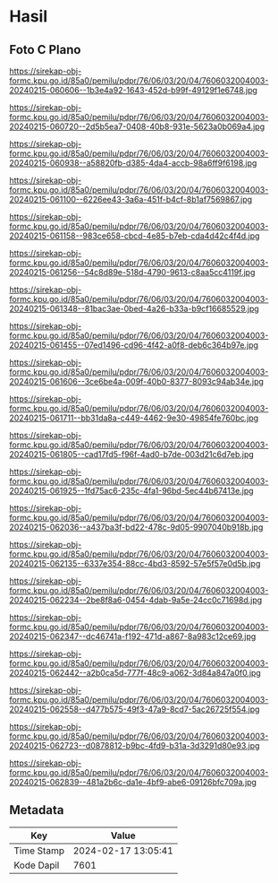 # Hasil

## Foto C Plano

https://sirekap-obj-formc.kpu.go.id/85a0/pemilu/pdpr/76/06/03/20/04/7606032004003-20240215-060606--1b3e4a92-1643-452d-b99f-49129f1e6748.jpg

https://sirekap-obj-formc.kpu.go.id/85a0/pemilu/pdpr/76/06/03/20/04/7606032004003-20240215-060720--2d5b5ea7-0408-40b8-931e-5623a0b069a4.jpg

https://sirekap-obj-formc.kpu.go.id/85a0/pemilu/pdpr/76/06/03/20/04/7606032004003-20240215-060938--a58820fb-d385-4da4-accb-98a6ff9f6198.jpg

https://sirekap-obj-formc.kpu.go.id/85a0/pemilu/pdpr/76/06/03/20/04/7606032004003-20240215-061100--6226ee43-3a6a-451f-b4cf-8b1af7569867.jpg

https://sirekap-obj-formc.kpu.go.id/85a0/pemilu/pdpr/76/06/03/20/04/7606032004003-20240215-061158--983ce658-cbcd-4e85-b7eb-cda4d42c4f4d.jpg

https://sirekap-obj-formc.kpu.go.id/85a0/pemilu/pdpr/76/06/03/20/04/7606032004003-20240215-061256--54c8d89e-518d-4790-9613-c8aa5cc4119f.jpg

https://sirekap-obj-formc.kpu.go.id/85a0/pemilu/pdpr/76/06/03/20/04/7606032004003-20240215-061348--81bac3ae-0bed-4a26-b33a-b9cf16685529.jpg

https://sirekap-obj-formc.kpu.go.id/85a0/pemilu/pdpr/76/06/03/20/04/7606032004003-20240215-061455--07ed1496-cd96-4f42-a0f8-deb6c364b97e.jpg

https://sirekap-obj-formc.kpu.go.id/85a0/pemilu/pdpr/76/06/03/20/04/7606032004003-20240215-061606--3ce6be4a-009f-40b0-8377-8093c94ab34e.jpg

https://sirekap-obj-formc.kpu.go.id/85a0/pemilu/pdpr/76/06/03/20/04/7606032004003-20240215-061711--bb31da8a-c449-4462-9e30-49854fe760bc.jpg

https://sirekap-obj-formc.kpu.go.id/85a0/pemilu/pdpr/76/06/03/20/04/7606032004003-20240215-061805--cad17fd5-f96f-4ad0-b7de-003d21c6d7eb.jpg

https://sirekap-obj-formc.kpu.go.id/85a0/pemilu/pdpr/76/06/03/20/04/7606032004003-20240215-061925--1fd75ac6-235c-4fa1-96bd-5ec44b67413e.jpg

https://sirekap-obj-formc.kpu.go.id/85a0/pemilu/pdpr/76/06/03/20/04/7606032004003-20240215-062036--a437ba3f-bd22-478c-9d05-9907040b918b.jpg

https://sirekap-obj-formc.kpu.go.id/85a0/pemilu/pdpr/76/06/03/20/04/7606032004003-20240215-062135--6337e354-88cc-4bd3-8592-57e5f57e0d5b.jpg

https://sirekap-obj-formc.kpu.go.id/85a0/pemilu/pdpr/76/06/03/20/04/7606032004003-20240215-062234--2be8f8a6-0454-4dab-9a5e-24cc0c71698d.jpg

https://sirekap-obj-formc.kpu.go.id/85a0/pemilu/pdpr/76/06/03/20/04/7606032004003-20240215-062347--dc46741a-f192-471d-a867-8a983c12ce69.jpg

https://sirekap-obj-formc.kpu.go.id/85a0/pemilu/pdpr/76/06/03/20/04/7606032004003-20240215-062442--a2b0ca5d-777f-48c9-a062-3d84a847a0f0.jpg

https://sirekap-obj-formc.kpu.go.id/85a0/pemilu/pdpr/76/06/03/20/04/7606032004003-20240215-062558--d477b575-49f3-47a9-8cd7-5ac26725f554.jpg

https://sirekap-obj-formc.kpu.go.id/85a0/pemilu/pdpr/76/06/03/20/04/7606032004003-20240215-062723--d0878812-b9bc-4fd9-b31a-3d3291d80e93.jpg

https://sirekap-obj-formc.kpu.go.id/85a0/pemilu/pdpr/76/06/03/20/04/7606032004003-20240215-062839--481a2b6c-da1e-4bf9-abe6-09126bfc709a.jpg


## Metadata

| Key        | Value               |
| ---------- | ------------------- |
| Time Stamp | 2024-02-17 13:05:41 |
| Kode Dapil | 7601                |



